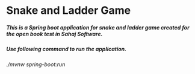 # Snake and Ladder Game

##### This is a Spring boot application for snake and ladder game created for the open book test in Sahaj Software.

##### Use following command to run the application.

###### ./mvnw spring-boot:run
